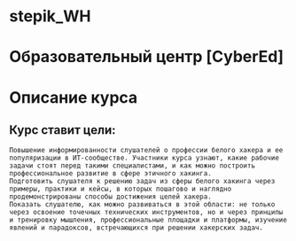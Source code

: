 # stepik_WH

# Образовательный центр [CyberEd]

# Описание курса

## Курс ставит цели:

    Повышение информированности слушателей о профессии белого хакера и ее популяризации в ИТ-сообществе. Участники курса узнают, какие рабочие задачи стоят перед такими специалистами, и как можно построить профессиональное развитие в сфере этичного хакинга. 
    Подготовить слушателя к решению задач из сферы белого хакинга через примеры, практики и кейсы, в которых пошагово и наглядно продемонстрированы способы достижения целей хакера.
    Показать слушателю, как можно развиваться в этой области: не только через освоение точечных технических инструментов, но и через принципы и тренировку мышления, профессиональные площадки и платформы, изучение явлений и парадоксов, встречающихся при решении хакерских задач.
